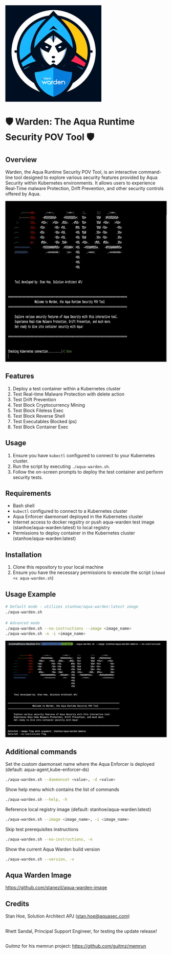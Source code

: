 <img src="/misc/aqua_warden_1x1.png" width="300" height="300">


# 🛡️ Warden: The Aqua Runtime Security POV Tool 🛡️

## Overview
Warden, the Aqua Runtime Security POV Tool, is an interactive command-line tool designed to explore various security features provided by Aqua Security within Kubernetes environments. It allows users to experience Real-Time malware Protection, Drift Prevention, and other security controls offered by Aqua.

<img src="/misc/aqua-warden-demo.gif" height="500">

## Features
1. Deploy a test container within a Kubernetes cluster
2. Test Real-time Malware Protection with delete action
3. Test Drift Prevention 
4. Test Block Cryptocurrency Mining
5. Test Block Fileless Exec 
6. Test Block Reverse Shell
7. Test Executables Blocked (ps)
8. Test Block Container Exec

## Usage
1. Ensure you have `kubectl` configured to connect to your Kubernetes cluster.
2. Run the script by executing `./aqua-warden.sh`.
3. Follow the on-screen prompts to deploy the test container and perform security tests.

## Requirements
- Bash shell
- `kubectl` configured to connect to a Kubernetes cluster
- Aqua Enforcer daemonset deployed in the Kubernetes cluster
- Internet access to docker regsitry or push aqua-warden test image (stanhoe/aqua-warden:latest) to local registry
- Permissions to deploy container in the Kubernetes cluster (stanhoe/aqua-warden:latest)

## Installation
1. Clone this repository to your local machine
2. Ensure you have the necessary permissions to execute the script (`chmod +x aqua-warden.sh`)

## Usage Example
```bash
# Default mode - utilizes stanhoe/aqua-warden:latest image
./aqua-warden.sh

# Advanced mode
./aqua-warden.sh --no-instructions --image <image_name>
./aqua-warden.sh -n -i <image_name>
```

<img src="/misc/aqua-warden-advanced-commands.png" height="300">

## Additional commands
Set the custom daemonset name where the Aqua Enforcer is deployed (default: aqua-agent,kube-enforcer-ds)
```bash
./aqua-warden.sh --daemonset <value>, -d <value>
```
Show help menu which contains the list of commands 
```bash
./aqua-warden.sh --help, -h
```
Reference local registry image (default: stanhoe/aqua-warden:latest)
```bash
./aqua-warden.sh --image <image_name>, -i <image_name>
```
Skip test prerequisites instructions
```bash
./aqua-warden.sh --no-instructions, -n
```
Show the current Aqua Warden build version
```bash
./aqua-warden.sh --version, -v
```

## Aqua Warden Image
https://github.com/stanezil/aqua-warden-image

## Credits
Stan Hoe, Solution Architect APJ (stan.hoe@aquasec.com)
##
Rhett Sandal, Principal Support Engineer, for testing the update release! 
##
Guitmz for his memrun project: https://github.com/guitmz/memrun
